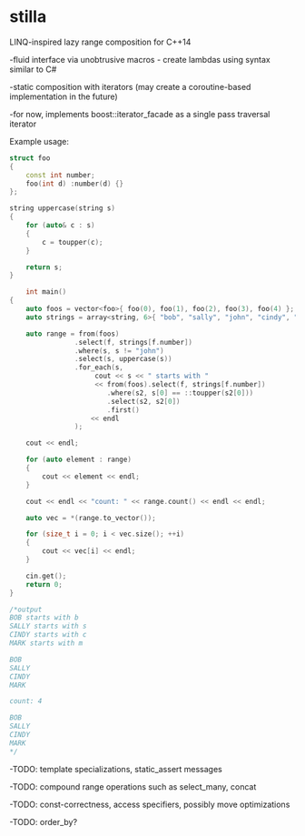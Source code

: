 # stilla
LINQ-inspired lazy range composition for C++14

-fluid interface via unobtrusive macros - create lambdas using syntax similar to C#

-static composition with iterators (may create a coroutine-based implementation in the future)

-for now, implements boost::iterator_facade as a single pass traversal iterator

Example usage:
```C++
struct foo
{
	const int number;
	foo(int d) :number(d) {}
};

string uppercase(string s)
{
	for (auto& c : s)
	{
		c = toupper(c);
	}

	return s;
}

    int main()
{
	auto foos = vector<foo>{ foo(0), foo(1), foo(2), foo(3), foo(4) };
	auto strings = array<string, 6>{ "bob", "sally", "john", "cindy", "mark"};

	auto range = from(foos)
                .select(f, strings[f.number])
                .where(s, s != "john")
                .select(s, uppercase(s))
                .for_each(s, 
                     cout << s << " starts with " 
                     << from(foos).select(f, strings[f.number])
                        .where(s2, s[0] == ::toupper(s2[0]))
                        .select(s2, s2[0])
                        .first() 
                    << endl
                );

	cout << endl;

	for (auto element : range)
	{
		cout << element << endl;
	}

	cout << endl << "count: " << range.count() << endl << endl;

	auto vec = *(range.to_vector());

	for (size_t i = 0; i < vec.size(); ++i)
	{
		cout << vec[i] << endl;
	}

	cin.get();
	return 0;
}

/*output
BOB starts with b
SALLY starts with s
CINDY starts with c
MARK starts with m

BOB
SALLY
CINDY
MARK

count: 4

BOB
SALLY
CINDY
MARK
*/
```

-TODO: template specializations, static_assert messages

-TODO: compound range operations such as select_many, concat

-TODO: const-correctness, access specifiers, possibly move optimizations 

-TODO: order_by?



